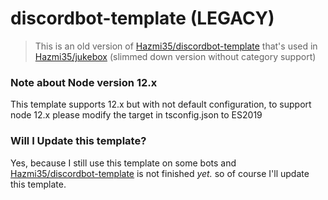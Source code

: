 # discordbot-template (LEGACY)

> This is an old version of [Hazmi35/discordbot-template](https://github.com/Hazmi35/discordbot-template) that's used in [Hazmi35/jukebox](https://github.com/Hazmi35/jukebox) (slimmed down version without category support)

### Note about Node version 12.x
This template supports 12.x but with not default configuration, to support node 12.x please modify the target in tsconfig.json to ES2019

### Will I Update this template?
Yes, because I still use this template on some bots and [Hazmi35/discordbot-template](https://github.com/Hazmi35/discordbot-template) is not finished *yet.* so of course I'll update this template.